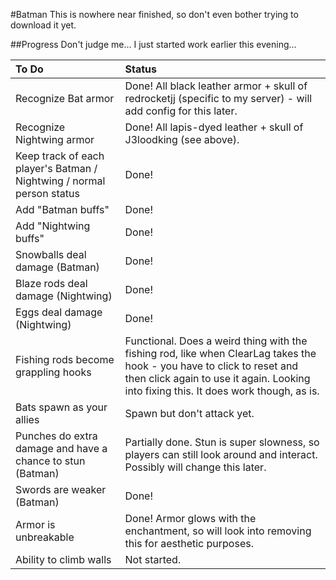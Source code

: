 #Batman
This is nowhere near finished, so don't even bother trying to download it yet.

##Progress
Don't judge me... I just started work earlier this evening...

To Do | Status
:---|:---
Recognize Bat armor | Done! All black leather armor + skull of redrocketjj (specific to my server) - will add config for this later.
Recognize Nightwing armor | Done! All lapis-dyed leather + skull of J3loodking (see above).
Keep track of each player's Batman / Nightwing / normal person status | Done!
Add "Batman buffs" | Done!
Add "Nightwing buffs" | Done!
Snowballs deal damage (Batman) | Done!
Blaze rods deal damage (Nightwing) | Done!
Eggs deal damage (Nightwing) | Done!
Fishing rods become grappling hooks | Functional. Does a weird thing with the fishing rod, like when ClearLag takes the hook - you have to click to reset and then click again to use it again. Looking into fixing this. It does work though, as is.
Bats spawn as your allies | Spawn but don't attack yet.
Punches do extra damage and have a chance to stun (Batman) | Partially done. Stun is super slowness, so players can still look around and interact. Possibly will change this later.
Swords are weaker (Batman) | Done!
Armor is unbreakable | Done! Armor glows with the enchantment, so will look into removing this for aesthetic purposes.
Ability to climb walls | Not started.
